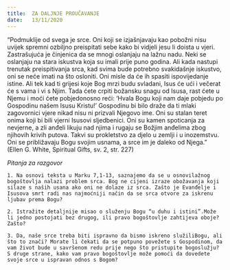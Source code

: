 ```yaml
---
title:  ZA DALJNJE PROUČAVANJE
date:   13/11/2020
---
```


“Podmuklije od svega je srce. Oni koji se izjašnjavaju kao pobožni nisu uvijek spremni ozbiljno preispitati sebe kako bi vidjeli jesu li doista u vjeri. Zastrašujuća je činjenica da se mnogi oslanjaju na lažnu nadu. Neki se oslanjaju na stara iskustva koja su imali prije puno godina. Ali kada nastupi trenutak preispitivanja srca, kad svima bude potrebno svakidašnje iskustvo, oni se neće imati na što osloniti. Oni misle da će ih spasiti ispovijedanje istine. Ali tek kad ti grijesi koje Bog mrzi budu svladani, Isus će ući i večerat će s vama i vi s Njim. Tada ćete crpiti božansku snagu od Isusa, rast ćete u Njemu i moći ćete pobjedonosno reći: ‘Hvala Bogu koji nam daje pobjedu po Gospodinu našem Isusu Kristu!’ Gospodinu bi bilo draže da ti mlaki zagovornici vjere nikad nisu ni prizvali Njegovo ime. Oni su stalan teret onima koji bi bili vjerni Isusovi sljedbenici. Oni su kamen spoticanja za nevjerne, a zli anđeli likuju nad njima i rugaju se Božjim anđelima zbog njihovih krivih putova. Takvi su prokletstvo za djelo u zemlji i u inozemstvu. Oni se približavaju Bogu svojim usnama, a srce im je daleko od Njega.” (Ellen G. White, Spiritual Gifts, sv. 2, str. 227)

*Pitanja za razgovor*

`1.	Na osnovi teksta u Marku 7,1-13, saznajemo da se u osnovilažnog bogoštovlja nalazi problem srca. Bog ne cijeni izraze obožavanja koji silaze s naših usana ako oni ne dolaze iz srca. Zašto je Evanđelje i Isusova smrt radi nas najmoćniji način da se srca otvore za iskrenu ljubav prema Bogu?`

`2.	Istražite detaljnije misao o služenju Bogu “u duhu i istini”.Može li jedno postojati bez drugog, ili pravo bogoštovlje zahtijeva oboje? Zašto?`

`3.	Da, naše srce treba biti ispravno da bismo iskreno služiliBogu, ali što to znači? Morate li čekati da se potpuno povežete s Gospodinom, da vam život bude u savršenom redu prije nego što pristupite bogoslužju? S druge strane, kako vam pravo bogoštovlje može pomoći da dovedete svoje srce u ispravan odnos s Bogom?`